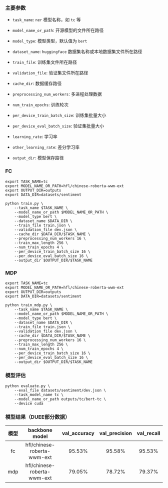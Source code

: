 ### 主要参数

+ `task_name`: `ner` 模型名称，如 `tc` 等


+ `model_name_or_path`: 开源模型的文件所在路径


+ `model_type`: 模型类型，默认值为 `bert`


+ `dataset_name`: `huggingface` 数据集名称或本地数据集文件所在路径


+ `train_file`: 训练集文件所在路径


+ `validation_file`: 验证集文件所在路径


+ `cache_dir`: 数据缓存路径


+ `preprocessing_num_workers`: 多进程处理数据


+ `num_train_epochs`: 训练轮次


+ `per_device_train_batch_size`: 训练集批量大小


+ `per_device_eval_batch_size`: 验证集批量大小


+ `learning_rate`: 学习率


+ `other_learning_rate`: 差分学习率


+ `output_dir`: 模型保存路径


### FC

```shell
export TASK_NAME=tc
export MODEL_NAME_OR_PATH=hfl/chinese-roberta-wwm-ext
export OUTPUT_DIR=outputs
export DATA_DIR=datasets/sentiment

python train.py \
    --task_name $TASK_NAME \
    --model_name_or_path $MODEL_NAME_OR_PATH \
    --model_type bert \
    --dataset_name $DATA_DIR \
    --train_file train.json \
    --validation_file dev.json \
    --cache_dir $DATA_DIR/$TASK_NAME \
    --preprocessing_num_workers 16 \
    --train_max_length 256 \
    --num_train_epochs 4 \
    --per_device_train_batch_size 16 \
    --per_device_eval_batch_size 16 \
    --output_dir $OUTPUT_DIR/$TASK_NAME
```

### MDP

```shell
export TASK_NAME=tc
export MODEL_NAME_OR_PATH=hfl/chinese-roberta-wwm-ext
export OUTPUT_DIR=outputs
export DATA_DIR=datasets/sentiment

python train_mdp.py \
    --task_name $TASK_NAME \
    --model_name_or_path $MODEL_NAME_OR_PATH \
    --model_type bert \
    --dataset_name $DATA_DIR \
    --train_file train.json \
    --validation_file dev.json \
    --cache_dir $DATA_DIR/$TASK_NAME \
    --preprocessing_num_workers 16 \
    --train_max_length 256 \
    --num_train_epochs 4 \
    --per_device_train_batch_size 16 \
    --per_device_eval_batch_size 16 \
    --output_dir $OUTPUT_DIR/$TASK_NAME
```

### 模型评估

```shell
python evaluate.py \
    --eval_file datasets/sentiment/dev.json \
    --task_model_name tc \
    --model_name_or_path outputs/tc/bert-tc \
    --device cuda
```

### 模型结果（DUEE部分数据）

| 模型  |       backbone model        | val_accuracy | val_precision | val_recall | 
|:---:|:---------------------------:|:------------:|:-------------:|:----------:|
| fc  | hfl/chinese-roberta-wwm-ext |    95.53%    |    95.58%     |   95.53%   |
| mdp | hfl/chinese-roberta-wwm-ext |    79.05%    |    78.72%     |   79.37%   |
